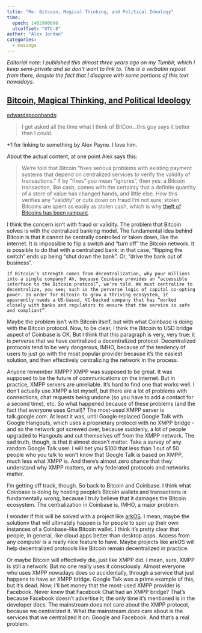 ```yaml
---
title: "Re: Bitcoin, Magical Thinking, and Political Ideology"
time:
  epoch: 1462990680
  utcoffset: "UTC-8"
author: "Alex Jordan"
categories:
  - musings
---
```


_Editorial note: I published this almost three years ago on my Tumblr, which I keep semi-private and so don't want to link to. This is a verbatim repost from there, despite the fact that I disagree with some portions of this text nowadays._

## [Bitcoin, Magical Thinking, and Political Ideology][1]

[edwardspoonhands][2]:

> I get asked all the time what I think of BitCon…this guy says it better than I could.

+1 for linking to something by Alex Payne. I love him.

About the actual content, at one point Alex says this:

> We’re told that Bitcoin “fixes serious problems with existing payment systems that depend on centralized services to verify the validity of transactions.” If by “fixes” you mean “ignores”, then yes: a Bitcoin transaction, like cash, comes with the certainty that a definite quantity of a store of value has changed hands, and little else. How this verifies any “validity” or cuts down on fraud I’m not sure; stolen Bitcoins are spent as easily as stolen cash, which is why [theft of Bitcoins has been rampant][3].

I think the concern isn’t with fraud or validity. The problem that Bitcoin solves is with the centralized banking model. The fundamental idea behind Bitcoin is that it cannot be centrally controlled or taken down, like the internet. It is impossible to flip a switch and “turn off” the Bitcoin network. It _is_ possible to do that with a centralized bank: in that case, “flipping the switch” ends up being “shut down the bank”. Or, “drive the bank out of business”.

    If Bitcoin’s strength comes from decentralization, why pour millions into a single company? Ah, because Coinbase provides an “accessible interface to the Bitcoin protocol”, we’re told. We must centralize to decentralize, you see; such is the perverse logic of capital co-opting power. In order for Bitcoin to grow a thriving ecosystem, it apparently needs a US-based, VC-backed company that has “worked closely with banks and regulators to ensure that the service is safe and compliant”.

Maybe the problem isn’t with Bitcoin itself, but with what Coinbase is doing with the Bitcoin protocol. Now, to be clear, I think the Bitcoin to USD bridge aspect of Coinbase is OK. But I think that this paragraph is very, very true: it is _perverse_ that we have centralized a decentralized protocol. Decentralized protocols tend to be very dangerous, IMHO, because of the tendency of users to just go with the most popular provider because it’s the easiest solution, and then effectively centralizing the network in the process.

Anyone remember XMPP? XMPP was supposed to be great. It was supposed to be the future of communications on the internet. But in practice, XMPP servers are unreliable. It’s hard to find one that works well. I don’t actually use XMPP a lot myself, but there are a lot of problems with connections, chat requests being undone (so you have to add a contact for a second time), etc. So what happened because of these problems (and the fact that everyone uses Gmail)? The most-used XMPP server is talk.google.com. At least it was, until Google replaced Google Talk with Google Hangouts, which uses a proprietary protocol with no XMPP bridge - and so the network got screwed over, because suddenly, a lot of people upgraded to Hangouts and cut themselves off from the XMPP network. The sad truth, though, is that it almost doesn’t matter. Take a survey of any random Google Talk user. I will bet you $100 that less than 1 out of 50 people who you talk to won’t know that Google Talk is based on XMPP, much less what XMPP is. And there’s almost zero chance that they understand why XMPP matters, or why federated protocols and networks matter.

I’m getting off track, though. So back to Bitcoin and Coinbase. I think what Coinbase is doing by hosting people’s Bitcoin wallets and transactions is fundamentally _wrong_, because I truly believe that it damages the Bitcoin ecosystem. The centralization in Coinbase is, IMHO, a major problem.

I wonder if this will be solved with a project like [arkOS][4]. I mean, maybe the solutionv that will ultimately happen is for people to spin up their own instances of a Coinbase-like Bitcoin wallet. I think it’s pretty clear that people, in general, like cloud apps better than desktop apps. Access from any computer is a really nice feature to have. Maybe projects like arkOS will help decentralized protocols like Bitcoin remain decentralized in practice.

Or maybe Bitcoin will effectively die, just like XMPP did. I mean, sure, XMPP is still a network. But no one really uses it consciously. Almost everyone who uses XMPP nowadays does so accidentally, through a service that just happens to have an XMPP bridge. Google Talk was a prime example of this, but it’s dead. Now, I’ll bet money that the most-used XMPP provider is Facebook. Never knew that Facebook Chat had an XMPP bridge? That’s because Facebook doesn’t advertise it; the only time it’s mentioned is in the developer docs. The mainstream does not care about the XMPP protocol, because we centralized it. What the mainstream _does_ care about is the services that we centralized it on: Google and Facebook. And that’s a real problem.

 [1]: https://al3x.net/2013/12/18/bitcoin.html
 [2]: http://edwardspoonhands.com/post/71550289177/bitcoin-magical-thinking-and-political-ideology
 [3]: http://www.cnbc.com/2013/11/20/more-bitcoins-more-problems-how-hackers-are-targeting-bitcoins.html
 [4]: https://arkos.io/
